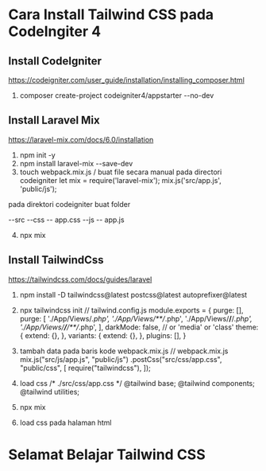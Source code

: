 # Cara Install Tailwind CSS pada CodeIngiter 4
## Install CodeIgniter
https://codeigniter.com/user_guide/installation/installing_composer.html
1. composer create-project codeigniter4/appstarter --no-dev 
## Install Laravel Mix
https://laravel-mix.com/docs/6.0/installation 
1. npm init -y  
2. npm install laravel-mix --save-dev 
3. touch webpack.mix.js / buat file secara manual pada directori codeigniter
let mix = require('laravel-mix');
mix.js('src/app.js', 'public/js');

pada direktori codeigniter buat folder 

--src
  --css
    -- app.css
  --js
    -- app.js
    
4. npx mix
## Install TailwindCss
https://tailwindcss.com/docs/guides/laravel
1. npm install -D tailwindcss@latest postcss@latest autoprefixer@latest
2. npx tailwindcss init
// tailwind.config.js
  module.exports = {
   purge: [],
   purge: [
     './App/Views/*.php',
     './App/Views/**/*.php',
     './App/Views/**/**/*.php',
     './App/Views/**/**/**/*.php',
   ],
    darkMode: false, // or 'media' or 'class'
    theme: {
      extend: {},
    },
    variants: {
      extend: {},
    },
    plugins: [],
  }
  
4. tambah data pada baris kode webpack.mix.js
// webpack.mix.js
  mix.js("src/js/app.js", "public/js")
    .postCss("src/css/app.css", "public/css", [
     require("tailwindcss"),
    ]);
    
5. load css 
/* ./src/css/app.css */
@tailwind base;
@tailwind components;
@tailwind utilities; 

6. npx mix
7. load css pada halaman html 
  <!doctype html>
  <head>
    <!-- ... --->
   <meta charset="UTF-8" />
   <meta name="viewport" content="width=device-width, initial-scale=1.0" />
   <link href="/css/app.css" rel="stylesheet">
  </head>
  <body>
    <div class="min-h-screen bg-gray-100 flax justify-center items-center">
      <h1 clss="text-4x1 font-medium"> Selamat Belajar Tailwind CSS </h1>
    </div>
  </body>
  <!-- ... --->
